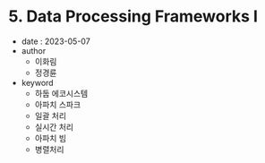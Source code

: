 # 5. Data Processing Frameworks I

- date : 2023-05-07
- author
  * 이화림
  * 정경륜
- keyword
  * 하둡 에코시스템
  * 아파치 스파크
  * 일괄 처리
  * 실시간 처리
  * 아파치 빔
  * 병렬처리
